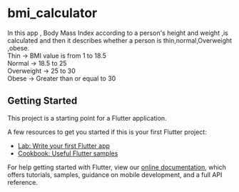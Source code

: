 # bmi_calculator


  In this app , Body Mass Index according to a person's height and weight ,is calculated and then it describes whether a person is thin,normal,Overweight ,obese.<br>
Thin -> BMI value is from 1 to 18.5<br>
Normal -> 18.5 to 25 <br>
Overweight -> 25 to 30 <br>
Obese -> Greater than or equal to 30<br>

## Getting Started

This project is a starting point for a Flutter application.

A few resources to get you started if this is your first Flutter project:

- [Lab: Write your first Flutter app](https://flutter.dev/docs/get-started/codelab)
- [Cookbook: Useful Flutter samples](https://flutter.dev/docs/cookbook)

For help getting started with Flutter, view our
[online documentation](https://flutter.dev/docs), which offers tutorials,
samples, guidance on mobile development, and a full API reference.
